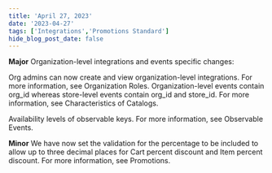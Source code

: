 ```yaml
---
title: 'April 27, 2023'
date: '2023-04-27'
tags: ['Integrations','Promotions Standard']
hide_blog_post_date: false
---
```

**Major**
Organization-level integrations and events specific changes:

Org admins can now create and view organization-level integrations. For more information, see Organization Roles.
Organization-level events contain org_id whereas store-level events contain org_id and store_id. For more information, see Characteristics of Catalogs.

Availability levels of observable keys. For more information, see Observable Events.

**Minor**
We have now set the validation for the percentage to be included to allow up to three decimal places for Cart percent discount and Item percent discount. For more information, see Promotions.
